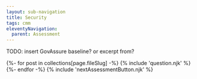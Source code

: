 ```yaml
---
layout: sub-navigation
title: Security
tags: cmm
eleventyNavigation:
  parent: Assessment
---
```


TODO: insert GovAssure baseline? or excerpt from?

<form name="{{page.fileSlug}}">
  {%- for post in collections[page.fileSlug] -%}
    {% include 'question.njk' %}
  {%- endfor -%}
  {% include 'nextAssessmentButton.njk' %}
</form>
